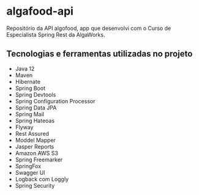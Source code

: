# algafood-api

Repositório da API algofood, app que desenvolvi com o Curso de Especialista Spring Rest da AlgaWorks.

## Tecnologias e ferramentas utilizadas no projeto
- Java 12
- Maven 
- Hibernate
- Spring Boot
- Spring Devtools
- Spring Configuration Processor 
- Spring Data JPA 
- Spring Mail 
- Spring Hateoas
- Flyway 
- Rest Assured 
- Moddel Mapper 
- Jasper Reports
- Amazon AWS S3
- Spring Freemarker 
- SpringFox
- Swagger UI 
- Logback com Loggly
- Spring Security
